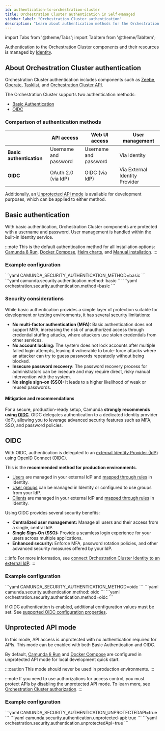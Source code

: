 ```yaml
---
id: authentication-to-orchestration-cluster
title: Orchestration Cluster authentication in Self-Managed
sidebar_label: "Orchestration Cluster authentication"
description: "Learn about authentication methods for the Orchestration Cluster on Self-Managed and how to choose the right one for your environment."
---
```


import Tabs from '@theme/Tabs';
import TabItem from '@theme/TabItem';

Authentication to the Orchestration Cluster components and their resources is managed by [Identity](../../components/orchestration-cluster/identity/overview.md).

## About Orchestration Cluster authentication

Orchestration Cluster authentication includes components such as [Zeebe](/components/zeebe/zeebe-overview.md), [Operate](/components/operate/operate-introduction.md), [Tasklist](/components/tasklist/introduction-to-tasklist.md), and [Orchestration Cluster API](/apis-tools/orchestration-cluster-api-rest/orchestration-cluster-api-rest-overview.md).

The Orchestration Cluster supports two authentication methods:

- [Basic Authentication](#basic-authentication)
- [OIDC](#oidc)

### Comparison of authentication methods

|                          | **API access**        | **Web UI access**     | **User management**            |
| ------------------------ | --------------------- | --------------------- | ------------------------------ |
| **Basic authentication** | Username and password | Username and password | Via Identity                   |
| **OIDC**                 | OAuth 2.0 (via IdP)   | OIDC (via IdP)        | Via External Identity Provider |

Additionally, an [Unprotected API mode](#unprotected-api-mode) is available for development purposes, which can be applied to either method.

## Basic authentication

With basic authentication, Orchestration Cluster components are protected with a username and password. User management is handled within the built-in Identity service.

:::note
This is the default authentication method for all installation options: [Camunda 8 Run](/self-managed/quickstart/developer-quickstart/c8run.md), [Docker Compose](/self-managed/quickstart/developer-quickstart/docker-compose.md), [Helm charts](/self-managed/deployment/helm/index.md), and [Manual installation](/self-managed/deployment/manual/install.md).
:::

### Example configuration

<Tabs  groupId="option" defaultValue="env">
  <TabItem value="env" label="Environment variables">
```yaml
CAMUNDA_SECURITY_AUTHENTICATION_METHOD=basic
```
  </TabItem>
  <TabItem value="yaml" label="application.yaml" default>
```yaml
camunda.security.authentication.method: basic
```
  </TabItem>
  <TabItem value="helm" label="Helm values">
```yaml
orchestration.security.authentication.method=basic
```
  </TabItem>
</Tabs>

### Security considerations

While basic authentication provides a simple layer of protection suitable for development or testing environments, it has several security limitations:

- **No multi-factor authentication (MFA):** Basic authentication does not support MFA, increasing the risk of unauthorized access through credential stuffing attacks, where attackers use stolen credentials from other services.
- **No account locking:** The system does not lock accounts after multiple failed login attempts, leaving it vulnerable to brute-force attacks where an attacker can try to guess passwords repeatedly without being blocked.
- **Insecure password recovery:** The password recovery process for administrators can be insecure and may require direct, risky manual intervention with the system.
- **No single sign-on (SSO):** It leads to a higher likelihood of weak or reused passwords.

#### Mitigation and recommendations

For a secure, production-ready setup, Camunda **strongly recommends using [OIDC](#oidc)**. OIDC delegates authentication to a dedicated identity provider (IdP), allowing you to leverage advanced security features such as MFA, SSO, and password policies.

## OIDC

With OIDC, authentication is delegated to an [external Identity Provider (IdP)](/components/concepts/access-control/connect-to-identity-provider.md) using OpenID Connect (OIDC).

This is the **recommended method for production environments**.

- [Users](/components/identity/user.md) are managed in your external IdP and [mapped through rules](/components/concepts/access-control/mapping-rules.md) in Identity.
- [User groups](/components/identity/group.md) can be managed in Identity or configured to use groups from your IdP.
- [Clients](/components/identity/client.md) are managed in your external IdP and [mapped through rules](/components/concepts/access-control/mapping-rules.md) in Identity.

Using OIDC provides several security benefits:

- **Centralized user management:** Manage all users and their access from a single, central IdP.
- **Single Sign-On (SSO):** Provide a seamless login experience for your users across multiple applications.
- **Enhanced security:** Enforce MFA, password rotation policies, and other advanced security measures offered by your IdP.

:::info
For more information, see [connect Orchestration Cluster Identity to an external IdP](/self-managed/components/orchestration-cluster/identity/connect-external-identity-provider.md).
:::

### Example configuration

<Tabs groupId="option" defaultValue="env">
  <TabItem value="env" label="Environment variables">
```yaml
CAMUNDA_SECURITY_AUTHENTICATION_METHOD=oidc
``` 
  </TabItem>
  <TabItem value="yaml" label="application.yaml" default>
```yaml
camunda.security.authentication.method: oidc
```
  </TabItem>
  <TabItem value="helm" label="Helm values">
```yaml
orchestration.security.authentication.method=oidc
```
  </TabItem>
</Tabs>

If OIDC authentication is enabled, additional configuration values must be set. See [supported OIDC configuration properties](../../components/orchestration-cluster/core-settings/configuration/properties.md#oidc-configuration).

## Unprotected API mode

In this mode, API access is unprotected with no authentication required for APIs. This mode can be enabled with both Basic Authentication and OIDC.

By default, [Camunda 8 Run](/self-managed/quickstart/developer-quickstart/c8run.md) and [Docker Compose](/self-managed/quickstart/developer-quickstart/docker-compose.md) are configured in unprotected API mode for local development quick start.

:::caution
This mode should never be used in production environments.
:::

:::note
If you need to use authorizations for access control, you must protect APIs by disabling the unprotected API mode. To learn more, see [Orchestration Cluster authorization](../../../components/concepts/access-control/authorizations.md).
:::

### Example configuration

<Tabs groupId="option" defaultValue="env">
  <TabItem value="env" label="Environment variables">
```yaml
CAMUNDA_SECURITY_AUTHENTICATION_UNPROTECTEDAPI=true
```
  </TabItem>
  <TabItem value="yaml" label="application.yaml" default>
```yaml
camunda.security.authentication.unprotected-api: true
```
  </TabItem>
  <TabItem value="helm" label="Helm values">
```yaml
orchestration.security.authentication.unprotectedApi=true
```
  </TabItem>
</Tabs>
